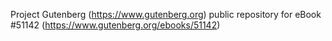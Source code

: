 Project Gutenberg (https://www.gutenberg.org) public repository for
eBook #51142 (https://www.gutenberg.org/ebooks/51142)
